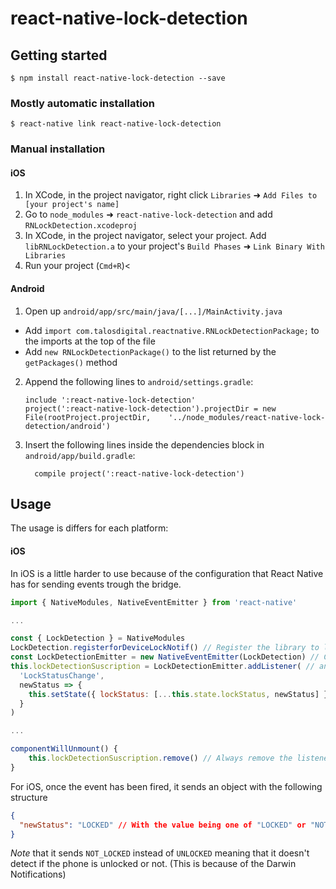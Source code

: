 # react-native-lock-detection

## Getting started

`$ npm install react-native-lock-detection --save`

### Mostly automatic installation

`$ react-native link react-native-lock-detection`

### Manual installation

#### iOS

1. In XCode, in the project navigator, right click `Libraries` ➜ `Add Files to [your project's name]`
2. Go to `node_modules` ➜ `react-native-lock-detection` and add `RNLockDetection.xcodeproj`
3. In XCode, in the project navigator, select your project. Add `libRNLockDetection.a` to your project's `Build Phases` ➜ `Link Binary With Libraries`
4. Run your project (`Cmd+R`)<

#### Android

1. Open up `android/app/src/main/java/[...]/MainActivity.java`

- Add `import com.talosdigital.reactnative.RNLockDetectionPackage;` to the imports at the top of the file
- Add `new RNLockDetectionPackage()` to the list returned by the `getPackages()` method

2. Append the following lines to `android/settings.gradle`:
   ```
   include ':react-native-lock-detection'
   project(':react-native-lock-detection').projectDir = new File(rootProject.projectDir, 	'../node_modules/react-native-lock-detection/android')
   ```
3. Insert the following lines inside the dependencies block in `android/app/build.gradle`:
   ```
     compile project(':react-native-lock-detection')
   ```

## Usage

The usage is differs for each platform:

#### iOS

In iOS is a little harder to use because of the configuration that React Native has for sending events trough the bridge.

```javascript
import { NativeModules, NativeEventEmitter } from 'react-native'

...

const { LockDetection } = NativeModules
LockDetection.registerforDeviceLockNotif() // Register the library to listen the events for Darwin notifications
const LockDetectionEmitter = new NativeEventEmitter(LockDetection) // Create instance of EventEmitter
this.lockDetectionSuscription = LockDetectionEmitter.addListener( // and add the listener
  'LockStatusChange',
  newStatus => {
    this.setState({ lockStatus: [...this.state.lockStatus, newStatus] }) // Do whatever you need with the information
  }
)

...

componentWillUnmount() {
	this.lockDetectionSuscription.remove() // Always remove the listener to avoid memory leaks
}
```

For iOS, once the event has been fired, it sends an object with the following structure

```json
{
  "newStatus": "LOCKED" // With the value being one of "LOCKED" or "NOT_LOCKED"
}
```

_Note_ that it sends `NOT_LOCKED` instead of `UNLOCKED` meaning that it doesn't detect if the phone is unlocked or not. (This is because of the Darwin Notifications)
